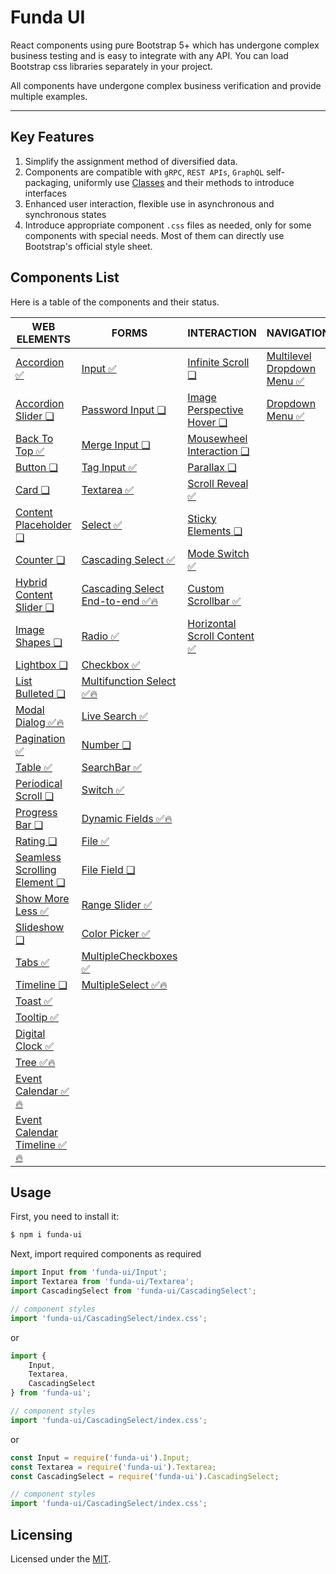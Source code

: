 # Funda UI

React components using pure Bootstrap 5+ which has undergone complex business testing and is easy to integrate with any API. You can load Bootstrap css libraries separately in your project.

All components have undergone complex business verification and provide multiple examples.


---



## Key Features

1. Simplify the assignment method of diversified data.
2. Components are compatible with `gRPC`, `REST APIs`, `GraphQL` self-packaging, uniformly use [Classes](https://developer.mozilla.org/en-US/docs/Web/JavaScript/Reference/Classes) and their methods to introduce interfaces
3. Enhanced user interaction, flexible use in asynchronous and synchronous states
4. Introduce appropriate component `.css` files as needed, only for some components with special needs. Most of them can directly use Bootstrap's official style sheet.



## Components List

Here is a table of the components and their status.


| WEB ELEMENTS | FORMS | INTERACTION | NAVIGATION | LAYOUTS |
| --- | --- | --- | --- | --- |
| [Accordion ✅](packages/Accordion/README.md) | [Input ✅](packages/Input/README.md) | [Infinite Scroll ❏](packages/InfiniteScroll/README.md) |[Multilevel Dropdown Menu ✅](packages/MultilevelDropdownMenu/README.md)  | [MasonryLayout ✅](packages/MasonryLayout/README.md) |
| [Accordion Slider ❏](packages/AccordionSlider/README.md) | [Password Input ❏](packages/PasswordInput/README.md) | [Image Perspective Hover ❏](packages/ImagePerspectiveHover/README.md) | [Dropdown Menu ✅](packages/DropdownMenu/README.md)  | [RootPortal ✅](packages/RootPortal/README.md)  |
| [Back To Top ✅](packages/BackToTop/README.md) | [Merge Input ❏](packages/MergeInput/README.md) | [Mousewheel Interaction ❏](packages/MousewheelInteraction/README.md) | |   |
| [Button ❏](packages/Button/README.md) | [Tag Input ✅](packages/TagInput/README.md) | [Parallax ❏](packages/Parallax/README.md) |  |   |
| [Card ❏](packages/Card/README.md) | [Textarea  ✅](packages/Textarea/README.md) | [Scroll Reveal ✅](packages/ScrollReveal/README.md) |  |   |
| [Content Placeholder ❏](packages/ContentPlaceholder/README.md) | [Select ✅](packages/Select/README.md) | [Sticky Elements ❏](packages/StickyElements/README.md) |  |  |
| [Counter ❏](packages/Counter/README.md) | [Cascading Select ✅](packages/CascadingSelect/README.md) | [Mode Switch ✅](packages/ModeSwitch/README.md) |  |  |
| [Hybrid Content Slider ❏](packages/HybridContentSlider/README.md) | [Cascading Select End-to-end ✅🔥](packages/CascadingSelectE2E/README.md) | [Custom Scrollbar ✅](packages/Scrollbar/README.md) |  |  |
| [Image Shapes ❏](packages/ImageShapes/README.md) | [Radio ✅](packages/Radio/README.md) | [Horizontal Scroll Content ✅](packages/HorizontalScrollContent/README.md) |  |  |
| [Lightbox ❏](packages/Lightbox/README.md) | [Checkbox ✅](packages/Checkbox/README.md) |  |  |  |
| [List Bulleted ❏](packages/ListBulleted/README.md) | [Multifunction Select ✅🔥](packages/MultiFuncSelect/README.md) |  |  |  |
| [Modal Dialog ✅🔥](packages/ModalDialog/README.md) | [Live Search ✅](packages/LiveSearch/README.md) |  |  |  |
| [Pagination ✅](packages/Pagination/README.md) | [Number ❏](packages/Number/README.md) |  |  |  |
| [Table ✅](packages/Table/README.md) | [SearchBar ✅](packages/SearchBar/README.md) |  |  |  |
| [Periodical Scroll ❏](packages/PeriodicalScroll/README.md) | [Switch ✅](packages/Switch/README.md) |  |  |  |
| [Progress Bar ❏](packages/ProgressBar/README.md) | [Dynamic Fields ✅🔥](packages/DynamicFields/README.md) |  |  |  |
| [Rating ❏](packages/Rating/README.md) | [File ✅](packages/File/README.md) |  |  |  |
| [Seamless Scrolling Element ❏](packages/SeamlessScrollingElement/README.md) | [File Field ❏](packages/FileField/README.md) |  |  |  |
| [Show More Less ✅](packages/ShowMoreLess/README.md) | [Range Slider ✅](packages/RangeSlider/README.md) | |  |  |
| [Slideshow ❏](packages/Slideshow/README.md) | [Color Picker ✅](packages/ColorPicker/README.md) |  |  |  |
| [Tabs ✅](packages/Tabs/README.md) | [MultipleCheckboxes ✅](packages/MultipleCheckboxes/README.md) |  |  |  |
| [Timeline ❏](packages/Timeline/README.md) | [MultipleSelect ✅🔥](packages/MultipleSelect/README.md) |  |  |  |
| [Toast ✅](packages/Toast/README.md) |  |  |  |  |
| [Tooltip ✅](packages/Tooltip/README.md) |  |  |  |  |
| [Digital Clock ✅](packages/DigitalClock/README.md) |  |  |  |  |
| [Tree ✅🔥](packages/Tree/README.md) |  |  |  |  |
| [Event Calendar ✅🔥](packages/EventCalendar/README.md) |  |  |  |  |
| [Event Calendar Timeline ✅🔥](packages/EventCalendarTimeline/README.md) |  |  |  |  |




## Usage

First, you need to install it:

```sh
$ npm i funda-ui
```

Next, import required components as required

```js
import Input from 'funda-ui/Input';
import Textarea from 'funda-ui/Textarea';
import CascadingSelect from 'funda-ui/CascadingSelect';

// component styles
import 'funda-ui/CascadingSelect/index.css';
```

or 

```js
import { 
    Input,
    Textarea,
    CascadingSelect
} from 'funda-ui';

// component styles
import 'funda-ui/CascadingSelect/index.css';
```

or

```js
const Input = require('funda-ui').Input;
const Textarea = require('funda-ui').Textarea;
const CascadingSelect = require('funda-ui').CascadingSelect;

// component styles
import 'funda-ui/CascadingSelect/index.css';
```




## Licensing

Licensed under the [MIT](https://opensource.org/licenses/MIT).


